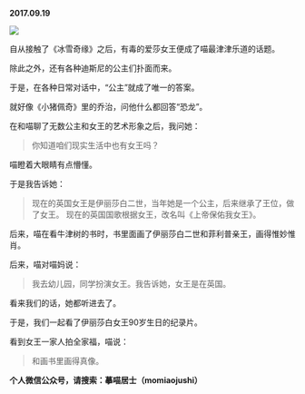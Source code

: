 
          
**2017.09.19**

![](https://mmbiz.qlogo.cn/mmbiz_png/uDI3FLln00bsFjzWJys5ibLfsAukueciaNGI4iaMfGvwHvYf4XXeZ8b2fAPry4AtuzibfKlxnykjZUjPJkwuEYcP6g/0?wx_fmt=png)


自从接触了《冰雪奇缘》之后，有毒的爱莎女王便成了喵最津津乐道的话题。

除此之外，还有各种迪斯尼的公主们扑面而来。

于是，在各种日常对话中，“公主”就成了唯一的答案。

就好像《小猪佩奇》里的乔治，问他什么都回答“恐龙”。

在和喵聊了无数公主和女王的艺术形象之后，我问她：
>你知道咱们现实生活中也有女王吗？



喵瞪着大眼睛有点懵懂。

于是我告诉她：
>现在的英国女王是伊丽莎白二世，当年她是一个公主，后来继承了王位，做了女王。
现在的英国国歌根据女王，改名叫《上帝保佑我女王》。



后来，喵在看牛津树的书时，书里面画了伊丽莎白二世和菲利普亲王，画得惟妙惟肖。

后来，喵对喵妈说：
>我去幼儿园，同学扮演女王。我告诉她，女王是在英国。



看来我们的话，她都听进去了。

于是，我们一起看了伊丽莎白女王90岁生日的纪录片。

看到女王一家人拍全家福，喵说：
>和画书里画得真像。




**个人微信公众号，请搜索：摹喵居士（momiaojushi）**

        